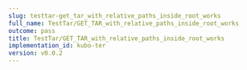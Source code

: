 ```yaml
---
slug: testtar-get_tar_with_relative_paths_inside_root_works
full_name: TestTar/GET_TAR_with_relative_paths_inside_root_works
outcome: pass
title: TestTar/GET_TAR_with_relative_paths_inside_root_works
implementation_id: kubo-ter
version: v0.0.2
---
```


